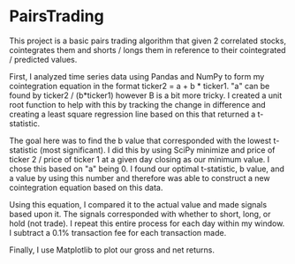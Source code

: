 # PairsTrading

This project is a basic pairs trading algorithm that given 2 correlated stocks, cointegrates them and shorts / longs them in reference to 
their cointegrated / predicted values. 

First, I analyzed time series data using Pandas and NumPy to form my cointegration equation in the format ticker2 = a + b * ticker1.
"a" can be found by  ticker2 / (b*ticker1) however B is a bit more tricky. I created a unit root function to help with this by tracking
the change in difference and creating a least square regression line based on this that returned a t-statistic. 

The goal here was to find the b value that corresponded with the lowest t-statistic (most significant). I did this by using 
SciPy minimize and price of ticker 2 / price of ticker 1 at a given day closing as our minimum value. I chose this based on "a" being 0.
I found our optimal t-statistic, b value, and a value by using this number and therefore was able to construct a new cointegration equation
based on this data. 

Using this equation, I compared it to the actual value and made signals based upon it. The signals corresponded with whether to short,
long, or hold (not trade). I repeat this entire process for each day within my window. I subtract a 0.1% transaction fee for each transaction
made. 

Finally, I use Matplotlib to plot our gross and net returns.
